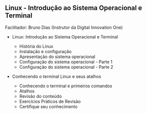 ## Linux - Introdução ao Sistema Operacional e Terminal
Facilitador: Bruno Dias (Instrutor da Digital Innovation One)

* Linux: Introdução ao Sistema Operacional e Terminal
  * História do Linux
  * Instalação e configuração
  * Apresentação do sistema operacional
  * Configuração do sistema operacional - Parte 1
  * Configuração do sistema operacional - Parte 2
  
  
* Conhecendo o terminal Linux e seus atalhos
  * Conhecendo o terminal e primeiros comandos
  * Atalhos
  * Revisão do conteúdo
  * Exercícios Práticos de Revisão
  * Certifique seu conhecimento
